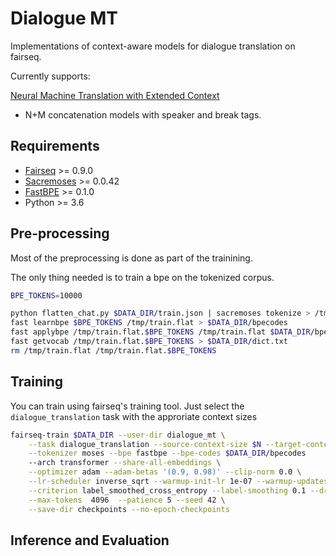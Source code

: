 # Dialogue MT

Implementations of context-aware models for dialogue translation on fairseq.

Currently supports:

<a href="https://arxiv.org/pdf/1708.05943.pdf"> Neural Machine Translation with Extended Context</a>

* N+M concatenation models with speaker and break tags.

## Requirements 

* [Fairseq](https://github.com/pytorch/fairseq) >= 0.9.0
* [Sacremoses](https://github.com/alvations/sacremoses) >= 0.0.42
* [FastBPE](https://github.com/glample/fastBPE) >= 0.1.0
* Python >= 3.6

## Pre-processing

Most of the preprocessing is done as part of the trainining.

The only thing needed is to train a bpe on the tokenized corpus. 

```bash
BPE_TOKENS=10000

python flatten_chat.py $DATA_DIR/train.json | sacremoses tokenize > /tmp/train.flat
fast learnbpe $BPE_TOKENS /tmp/train.flat > $DATA_DIR/bpecodes
fast applybpe /tmp/train.flat.$BPE_TOKENS /tmp/train.flat $DATA_DIR/bpecodes
fast getvocab /tmp/train.flat.$BPE_TOKENS > $DATA_DIR/dict.txt
rm /tmp/train.flat /tmp/train.flat.$BPE_TOKENS 
```

## Training

You can train using fairseq's training tool. Just select the `dialogue_translation` task with the approriate context sizes

```bash
fairseq-train $DATA_DIR --user-dir dialogue_mt \
    --task dialogue_translation --source-context-size $N --target-context-size $M \
    --tokenizer moses --bpe fastbpe --bpe-codes $DATA_DIR/bpecodes
    --arch transformer --share-all-embeddings \
    --optimizer adam --adam-betas '(0.9, 0.98)' --clip-norm 0.0 \
    --lr-scheduler inverse_sqrt --warmup-init-lr 1e-07 --warmup-updates 4000 --lr 0.0005 --min-lr 1e-09 \
    --criterion label_smoothed_cross_entropy --label-smoothing 0.1 --dropout 0.2 --weight-decay 0.0 \
    --max-tokens  4096  --patience 5 --seed 42 \
    --save-dir checkpoints --no-epoch-checkpoints
```

## Inference and Evaluation



